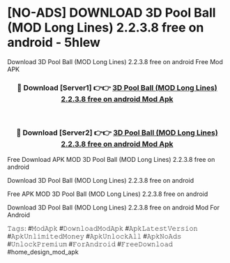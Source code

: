 # [NO-ADS] DOWNLOAD 3D Pool Ball (MOD Long Lines) 2.2.3.8 free on android - 5hlew
Download 3D Pool Ball (MOD Long Lines) 2.2.3.8 free on android Free Mod APK

<div align="center">
<h3>🔴 Download [Server1] 👉👉 <a href="https://apk-comot.site?title=3D_Pool_Ball_(MOD_Long_Lines)_2.2.3.8_free_on_android">3D Pool Ball (MOD Long Lines) 2.2.3.8 free on android Mod Apk</a></h3><br>

<h3>🔴 Download [Server2] 👉👉 <a href="https://apk-comot.site?title=3D_Pool_Ball_(MOD_Long_Lines)_2.2.3.8_free_on_android">3D Pool Ball (MOD Long Lines) 2.2.3.8 free on android Mod Apk</a></h3>
</div>


Free Download APK MOD 3D Pool Ball (MOD Long Lines) 2.2.3.8 free on android

Download 3D Pool Ball (MOD Long Lines) 2.2.3.8 free on android 

Free APK MOD 3D Pool Ball (MOD Long Lines) 2.2.3.8 free on android 

Download 3D Pool Ball (MOD Long Lines) 2.2.3.8 free on android Mod For Android

𝚃𝚊𝚐𝚜: #𝙼𝚘𝚍𝙰𝚙𝚔 #𝙳𝚘𝚠𝚗𝚕𝚘𝚊𝚍𝙼𝚘𝚍𝙰𝚙𝚔 #𝙰𝚙𝚔𝙻𝚊𝚝𝚎𝚜𝚝𝚅𝚎𝚛𝚜𝚒𝚘𝚗 #𝙰𝚙𝚔𝚄𝚗𝚕𝚒𝚖𝚒𝚝𝚎𝚍𝙼𝚘𝚗𝚎𝚢 #𝙰𝚙𝚔𝚄𝚗𝚕𝚘𝚌𝚔𝙰𝚕𝚕 #𝙰𝚙𝚔𝙽𝚘𝙰𝚍𝚜 #𝚄𝚗𝚕𝚘𝚌𝚔𝙿𝚛𝚎𝚖𝚒𝚞𝚖 #𝙵𝚘𝚛𝙰𝚗𝚍𝚛𝚘𝚒𝚍 #𝙵𝚛𝚎𝚎𝙳𝚘𝚠𝚗𝚕𝚘𝚊𝚍 #home_design_mod_apk